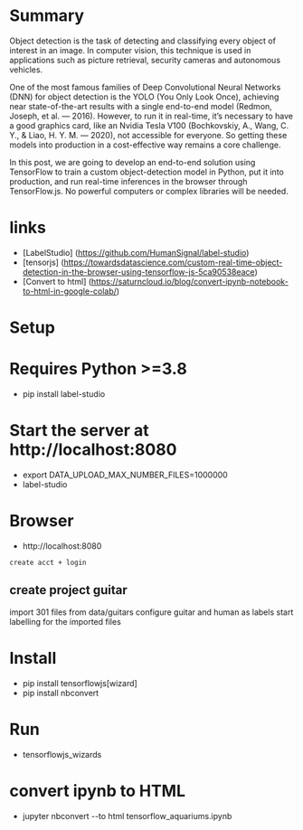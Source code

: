 # Summary
Object detection is the task of detecting and classifying every object of interest in an image. In computer vision, this technique is used in applications such as picture retrieval, security cameras and autonomous vehicles.

One of the most famous families of Deep Convolutional Neural Networks (DNN) for object detection is the YOLO (You Only Look Once), achieving near state-of-the-art results with a single end-to-end model (Redmon, Joseph, et al. — 2016). However, to run it in real-time, it’s necessary to have a good graphics card, like an Nvidia Tesla V100 (Bochkovskiy, A., Wang, C. Y., & Liao, H. Y. M. — 2020), not accessible for everyone. So getting these models into production in a cost-effective way remains a core challenge.

In this post, we are going to develop an end-to-end solution using TensorFlow to train a custom object-detection model in Python, put it into production, and run real-time inferences in the browser through TensorFlow.js. No powerful computers or complex libraries will be needed.

# links
- [LabelStudio] (https://github.com/HumanSignal/label-studio)
- [tensorjs] (https://towardsdatascience.com/custom-real-time-object-detection-in-the-browser-using-tensorflow-js-5ca90538eace)
- [Convert to html] (https://saturncloud.io/blog/convert-ipynb-notebook-to-html-in-google-colab/)

# Setup

# Requires Python >=3.8
- pip install label-studio

# Start the server at http://localhost:8080
- export DATA_UPLOAD_MAX_NUMBER_FILES=1000000
- label-studio

# Browser
- http://localhost:8080

```
create acct + login
```

## create project guitar
import 301 files from data/guitars
configure guitar and human as labels
start labelling for the imported files

# Install 
- pip install tensorflowjs[wizard]
- pip install nbconvert

# Run
- tensorflowjs_wizards

# convert ipynb to HTML
- jupyter nbconvert --to html tensorflow_aquariums.ipynb
